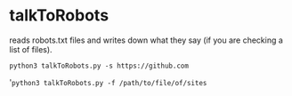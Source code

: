 # talkToRobots
reads robots.txt files and writes down what they say (if you are checking a list of files).

`python3 talkToRobots.py -s https://github.com`

'`python3 talkToRobots.py -f /path/to/file/of/sites`
